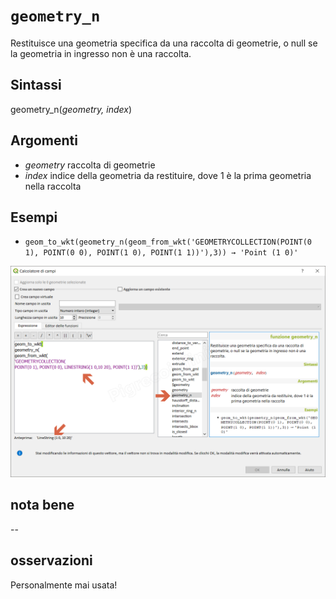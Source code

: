 # `geometry_n`

Restituisce una geometria specifica da una raccolta di geometrie, o null se la geometria in ingresso non è una raccolta.

## Sintassi

geometry_n(_geometry, index_)

## Argomenti

* _geometry_ raccolta di geometrie
* _index_ indice della geometria da restituire, dove 1 è la prima geometria nella raccolta

## Esempi

* `geom_to_wkt(geometry_n(geom_from_wkt('GEOMETRYCOLLECTION(POINT(0 1), POINT(0 0), POINT(1 0), POINT(1 1))'),3)) → 'Point (1 0)'`

![](/img/geometria/geometry_n/geometry_n1.png)

## nota bene

--

## osservazioni

Personalmente mai usata!